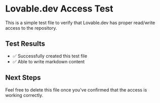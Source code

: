 
# Lovable.dev Access Test

This is a simple test file to verify that Lovable.dev has proper read/write access to the repository.

## Test Results

- ✅ Successfully created this test file
- ✅ Able to write markdown content

## Next Steps

Feel free to delete this file once you've confirmed that the access is working correctly.
